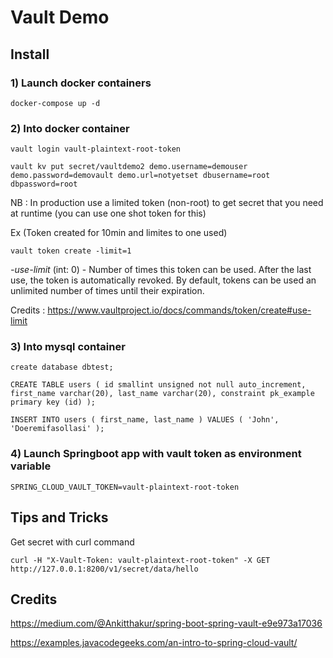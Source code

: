 # Vault Demo


## Install

### 1) Launch docker containers

    docker-compose up -d

### 2) Into docker container

    vault login vault-plaintext-root-token

    vault kv put secret/vaultdemo2 demo.username=demouser demo.password=demovault demo.url=notyetset dbusername=root dbpassword=root


NB : In production use a limited token (non-root) to get secret that you need at runtime (you can use one shot token for this)

Ex (Token created for 10min and limites to one used)

    vault token create -limit=1

_-use-limit_ (int: 0) - Number of times this token can be used. After the last use, the token is automatically revoked. By default, tokens can be used an unlimited number of times until their expiration.

Credits : https://www.vaultproject.io/docs/commands/token/create#use-limit



### 3) Into mysql container

    create database dbtest;

    CREATE TABLE users ( id smallint unsigned not null auto_increment, first_name varchar(20), last_name varchar(20), constraint pk_example primary key (id) );
    
    INSERT INTO users ( first_name, last_name ) VALUES ( 'John', 'Doeremifasollasi' );

### 4) Launch Springboot app with vault token as environment variable

    SPRING_CLOUD_VAULT_TOKEN=vault-plaintext-root-token

## Tips and Tricks

Get secret with curl command

    curl -H "X-Vault-Token: vault-plaintext-root-token" -X GET  http://127.0.0.1:8200/v1/secret/data/hello


## Credits

https://medium.com/@Ankitthakur/spring-boot-spring-vault-e9e973a17036

https://examples.javacodegeeks.com/an-intro-to-spring-cloud-vault/
